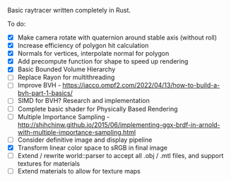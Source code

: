 Basic raytracer written completely in Rust.

To do:
- [x] Make camera rotate with quaternion around stable axis (without roll)
- [x] Increase efficiency of polygon hit calculation
- [x] Normals for vertices, interpolate normal for polygon
- [x] Add precompute function for shape to speed up rendering
- [x] Basic Bounded Volume Hierarchy
- [ ] Replace Rayon for multithreading
- [ ] Improve BVH - https://jacco.ompf2.com/2022/04/13/how-to-build-a-bvh-part-1-basics/
- [ ] SIMD for BVH? Research and implementation
- [ ] Complete basic shader for Physically Based Rendering
- [ ] Multiple Importance Sampling - http://shihchinw.github.io/2015/06/implementing-ggx-brdf-in-arnold-with-multiple-importance-sampling.html 
- [ ] Consider definitive image and display pipeline
- [x] Transform linear color space to sRGB in final image
- [ ] Extend / rewrite world::parser to accept all .obj / .mtl files, and support textures for materials
- [ ] Extend materials to allow for texture maps